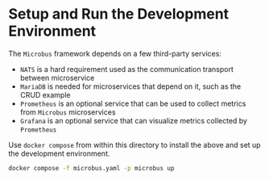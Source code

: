 # Setup and Run the Development Environment

The `Microbus` framework depends on a few third-party services:

* `NATS` is a hard requirement used as the communication transport between microservice
* `MariaDB` is needed for microservices that depend on it, such as the CRUD example
* `Prometheus` is an optional service that can be used to collect metrics from `Microbus` microservices
* `Grafana` is an optional service that can visualize metrics collected by `Prometheus`

Use `docker compose` from within this directory to install the above and set up the development environment.

```cmd
docker compose -f microbus.yaml -p microbus up
```
